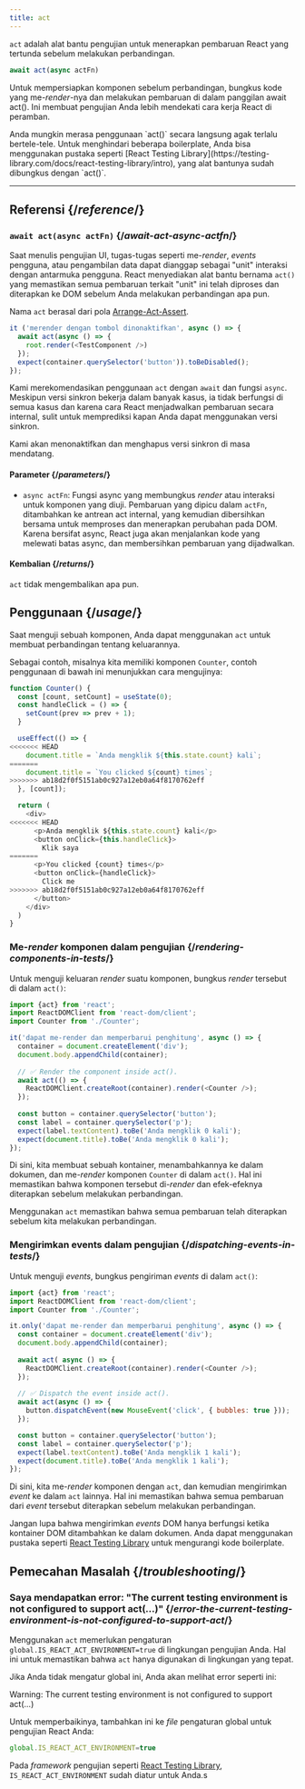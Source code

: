 ```yaml
---
title: act
---
```


<Intro>

`act` adalah alat bantu pengujian untuk menerapkan pembaruan React yang tertunda sebelum melakukan perbandingan.

```js
await act(async actFn)
```

</Intro>

Untuk mempersiapkan komponen sebelum perbandingan, bungkus kode yang me-*render*-nya dan melakukan pembaruan di dalam panggilan await act(). Ini membuat pengujian Anda lebih mendekati cara kerja React di peramban.

<Note>
Anda mungkin merasa penggunaan `act()` secara langsung agak terlalu bertele-tele. Untuk menghindari beberapa boilerplate, Anda bisa menggunakan pustaka seperti [React Testing Library](https://testing-library.com/docs/react-testing-library/intro), yang alat bantunya sudah dibungkus dengan `act()`.
</Note>


<InlineToc />

---

## Referensi {/*reference*/}

### `await act(async actFn)` {/*await-act-async-actfn*/}

Saat menulis pengujian UI, tugas-tugas seperti me-*render*, *events* pengguna, atau pengambilan data dapat dianggap sebagai "unit" interaksi dengan antarmuka pengguna. React menyediakan alat bantu bernama `act()` yang memastikan semua pembaruan terkait "unit" ini telah diproses dan diterapkan ke DOM sebelum Anda melakukan perbandingan apa pun.

Nama `act` berasal dari pola [Arrange-Act-Assert](https://wiki.c2.com/?ArrangeActAssert).

```js {2,4}
it ('merender dengan tombol dinonaktifkan', async () => {
  await act(async () => {
    root.render(<TestComponent />)
  });
  expect(container.querySelector('button')).toBeDisabled();
});
```

<Note>

Kami merekomendasikan penggunaan `act` dengan `await` dan fungsi `async`. Meskipun versi sinkron bekerja dalam banyak kasus, ia tidak berfungsi di semua kasus dan karena cara React menjadwalkan pembaruan secara internal, sulit untuk memprediksi kapan Anda dapat menggunakan versi sinkron.

Kami akan menonaktifkan dan menghapus versi sinkron di masa mendatang.

</Note>

#### Parameter {/*parameters*/}

* `async actFn`: Fungsi async yang membungkus *render* atau interaksi untuk komponen yang diuji. Pembaruan yang dipicu dalam `actFn`, ditambahkan ke antrean act internal, yang kemudian dibersihkan bersama untuk memproses dan menerapkan perubahan pada DOM. Karena bersifat async, React juga akan menjalankan kode yang melewati batas async, dan membersihkan pembaruan yang dijadwalkan.

#### Kembalian {/*returns*/}

`act` tidak mengembalikan apa pun.

## Penggunaan {/*usage*/}

Saat menguji sebuah komponen, Anda dapat menggunakan `act` untuk membuat perbandingan tentang keluarannya.

Sebagai contoh, misalnya kita memiliki komponen `Counter`, contoh penggunaan di bawah ini menunjukkan cara mengujinya:

```js
function Counter() {
  const [count, setCount] = useState(0);
  const handleClick = () => {
    setCount(prev => prev + 1);
  }

  useEffect(() => {
<<<<<<< HEAD
    document.title = `Anda mengklik ${this.state.count} kali`;
=======
    document.title = `You clicked ${count} times`;
>>>>>>> ab18d2f0f5151ab0c927a12eb0a64f8170762eff
  }, [count]);

  return (
    <div>
<<<<<<< HEAD
      <p>Anda mengklik ${this.state.count} kali</p>
      <button onClick={this.handleClick}>
        Klik saya
=======
      <p>You clicked {count} times</p>
      <button onClick={handleClick}>
        Click me
>>>>>>> ab18d2f0f5151ab0c927a12eb0a64f8170762eff
      </button>
    </div>
  )
}
```

### Me-*render* komponen dalam pengujian {/*rendering-components-in-tests*/}

Untuk menguji keluaran *render* suatu komponen, bungkus *render* tersebut di dalam `act()`:

```js  {10,12}
import {act} from 'react';
import ReactDOMClient from 'react-dom/client';
import Counter from './Counter';

it('dapat me-render dan memperbarui penghitung', async () => {
  container = document.createElement('div');
  document.body.appendChild(container);
  
  // ✅ Render the component inside act().
  await act(() => {
    ReactDOMClient.createRoot(container).render(<Counter />);
  });
  
  const button = container.querySelector('button');
  const label = container.querySelector('p');
  expect(label.textContent).toBe('Anda mengklik 0 kali');
  expect(document.title).toBe('Anda mengklik 0 kali');
});
```

Di sini, kita membuat sebuah kontainer, menambahkannya ke dalam dokumen, dan me-*render* komponen `Counter` di dalam `act()`. Hal ini memastikan bahwa komponen tersebut di-*render* dan efek-efeknya diterapkan sebelum melakukan perbandingan.

Menggunakan `act` memastikan bahwa semua pembaruan telah diterapkan sebelum kita melakukan perbandingan.

### Mengirimkan events dalam pengujian {/*dispatching-events-in-tests*/}

Untuk menguji *events*, bungkus pengiriman *events* di dalam `act()`: 

```js {14,16}
import {act} from 'react';
import ReactDOMClient from 'react-dom/client';
import Counter from './Counter';

it.only('dapat me-render dan memperbarui penghitung', async () => {
  const container = document.createElement('div');
  document.body.appendChild(container);
  
  await act( async () => {
    ReactDOMClient.createRoot(container).render(<Counter />);
  });
  
  // ✅ Dispatch the event inside act().
  await act(async () => {
    button.dispatchEvent(new MouseEvent('click', { bubbles: true }));
  });

  const button = container.querySelector('button');
  const label = container.querySelector('p');
  expect(label.textContent).toBe('Anda mengklik 1 kali');
  expect(document.title).toBe('Anda mengklik 1 kali');
});
```

Di sini, kita me-*render* komponen dengan `act`, dan kemudian mengirimkan *event* ke dalam `act` lainnya. Hal ini memastikan bahwa semua pembaruan dari *event* tersebut diterapkan sebelum melakukan perbandingan.

<Pitfall>

Jangan lupa bahwa mengirimkan *events* DOM hanya berfungsi ketika kontainer DOM ditambahkan ke dalam dokumen. Anda dapat menggunakan pustaka seperti [React Testing Library](https://testing-library.com/docs/react-testing-library/intro) untuk mengurangi kode boilerplate.

</Pitfall>

## Pemecahan Masalah {/*troubleshooting*/}

### Saya mendapatkan error: "The current testing environment is not configured to support act(...)" {/*error-the-current-testing-environment-is-not-configured-to-support-act*/}

Menggunakan `act` memerlukan pengaturan `global.IS_REACT_ACT_ENVIRONMENT=true` di lingkungan pengujian Anda. Hal ini untuk memastikan bahwa `act` hanya digunakan di lingkungan yang tepat.

Jika Anda tidak mengatur global ini, Anda akan melihat error seperti ini:

<ConsoleBlock level="error">

Warning: The current testing environment is not configured to support act(...)

</ConsoleBlock>

Untuk memperbaikinya, tambahkan ini ke *file* pengaturan global untuk pengujian React Anda:

```js
global.IS_REACT_ACT_ENVIRONMENT=true
```

<Note>

Pada *framework* pengujian seperti [React Testing Library](https://testing-library.com/docs/react-testing-library/intro), `IS_REACT_ACT_ENVIRONMENT` sudah diatur untuk Anda.s

</Note>
